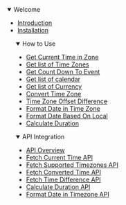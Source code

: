 <details open>
<summary>Welcome</summary>

- [Introduction](./home.md)
- [Installation](./guide/installation.md)

</details>

<details  open  style="margin-left: 20px">
<summary>How to Use</summary>

- [Get Current Time in Zone](./guide/getCurrentTimeInZone.md)
- [Get list of Time Zones](./guide/getListOfSupportedTimeZones.md)
- [Get Count Down To Event](./guide/getCountdownToEvent.md)
- [Get list of calendar](./guide/getSupportedCalendar.md)
- [Get list of Currency](./guide/getSupportedCrrency.md)
- [Convert Time Zone](./guide/convertTimeZone.md)
- [Time Zone Offset Difference](./guide/getTimeZoneOffsetDifference.md)
- [Format Date in Time Zone](./guide/formatDateInTimeZone.md)
- [Format Date Based On Local](./guide/formatDateForLocale.md)
- [Calculate Duration](./guide/calculateDuration.md)

</details>

<details open style="margin-left: 20px">
<summary>API Integration</summary>

- [API Overview](./api/Introduction.md)
- [Fetch Current Time API](./api/fetchCurrentTime.md)
- [Fetch Supported Timezones API](./api/fetchSupportedTimezones.md)
- [Fetch Converted Time API](./api/fetchConvertedTime.md)
- [Fetch Time Difference API](./api/fetchTimeDifference.md)
- [Calculate Duration API](./api/calculateDurationAPI.md)
- [Format Date in Timezone API](./api/formatDateInTimezoneAPI.md)

</details>
